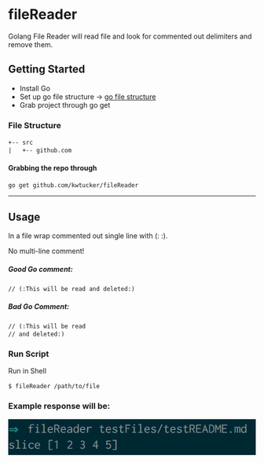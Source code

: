 # fileReader
Golang File Reader will read file and look for commented out delimiters and remove them.

## Getting Started
* Install Go
* Set up go file structure -> [go file structure](https://golang.org/doc/code.html)
* Grab project through go get

### File Structure
```
+-- src
|   +-- github.com
```

#### Grabbing the repo through
```
go get github.com/kwtucker/fileReader
```
---

## Usage
In a file wrap commented out single line with (: :).

No multi-line comment!

##### Good Go comment:
```
// (:This will be read and deleted:)
```
##### Bad Go Comment:
```
// (:This will be read
// and deleted:)
```

### Run Script
Run in Shell
```
$ fileReader /path/to/file
```
### Example response will be:
![Image of response after command](https://github.com/kwtucker/fileReader/blob/master/examples/commandRes.png)
